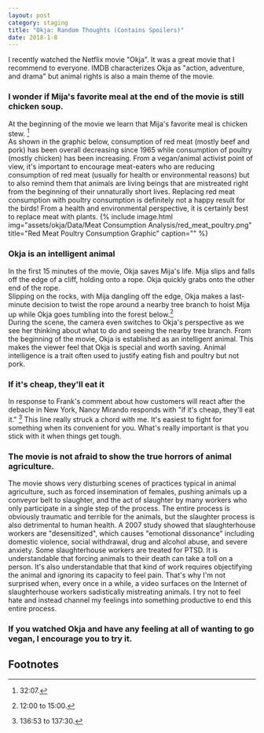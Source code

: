 ```yaml
---
layout: post
category: staging
title: "Okja: Random Thoughts (Contains Spoilers)"
date: 2018-1-8
---
```


I recently watched the Netflix movie "Okja".  It was a great movie that I recommend to everyone.  IMDB characterizes Okja as "action, adventure, and drama" but animal rights is also a main theme of the movie.

### I wonder if Mija's favorite meal at the end of the movie is still chicken soup.
At the beginning of the movie we learn that Mija's favorite meal is chicken stew. [^1]  
As shown in the graphic below, consumption of red meat (mostly beef and pork) has been overall decreasing since 1965 while consumption of poultry (mostly chicken) has been increasing.
From a vegan/animal activist point of view, it's important to encourage meat-eaters who are reducing consumption of red meat (usually for health or environmental reasons) but to also remind them that animals 
are living beings that are mistreated right from the beginning of their unnaturally short lives.  Replacing red meat consumption with poultry consumption is definitely not a happy result for the birds!
From a health and environmental perspective, it is certainly best to replace meat with plants.
{% include image.html
            img="assets/okja/Data/Meat Consumption Analysis/red_meat_poultry.png"
            title="Red Meat Poultry Consumption Graphic"
            caption="" %}

### Okja is an intelligent animal
In the first 15 minutes of the movie, Okja saves Mija's life.  Mija slips and falls off the edge of a cliff, holding onto a rope.  Okja quickly grabs onto the other end of the rope.  
Slipping on the rocks, with Mija dangling off the edge, Okja makes a last-minute decision to twist the rope around a nearby tree branch to hoist Mija up while Okja goes tumbling into the forest below.[^2]  
During the scene, the camera even switches to Okja's perspective as we see her thinking about what to do and seeing the nearby tree branch.  From the beginning of the movie, Okja is established
as an intelligent animal.  This makes the viewer feel that Okja is special and worth saving.  Animal intelligence is a trait often used to justify eating fish and poultry but not pork.

### If it's cheap, they'll eat it
In response to Frank's comment about how customers will react after the debacle in New York, Nancy Mirando responds with "if it's cheap, they'll eat it." [^3]  This line really struck a chord with me.
It's easiest to fight for something when its convenient for you.  What's really important is that you stick with it when things get tough.  

### The movie is not afraid to show the true horrors of animal agriculture.
The movie shows very disturbing scenes of practices typical in animal agriculture, such as forced insemination of females, pushing animals up a conveyor belt to slaughter, and the act of slaughter by many 
workers who only participate in a single step of the process.  The entire process is obviously traumatic and terrible for the animals, but the slaughter process is also detrimental to human health.  A 2007
study showed that slaughterhouse workers are "desensitized", which causes "emotional dissonance" including domestic violence, social withdrawal, drug and alcohol abuse, and severe anxiety.  Some slaughterhouse
workers are treated for PTSD.  It is understandable that forcing animals to their death can take a toll on a person.  It's also understandable that that kind of work requires objectifying the animal and ignoring
its capacity to feel pain.  That's why I'm not surprised when, every once in a while, a video surfaces on the Internet of slaughterhouse workers sadistically mistreating animals.  I try not to feel hate and 
instead channel my feelings into something productive to end this entire process.

### If you watched Okja and have any feeling at all of wanting to go vegan, I encourage you to try it.

## Footnotes
[^1]: 32:07.
[^2]: 12:00 to 15:00.
[^3]: 136:53 to 137:30.
